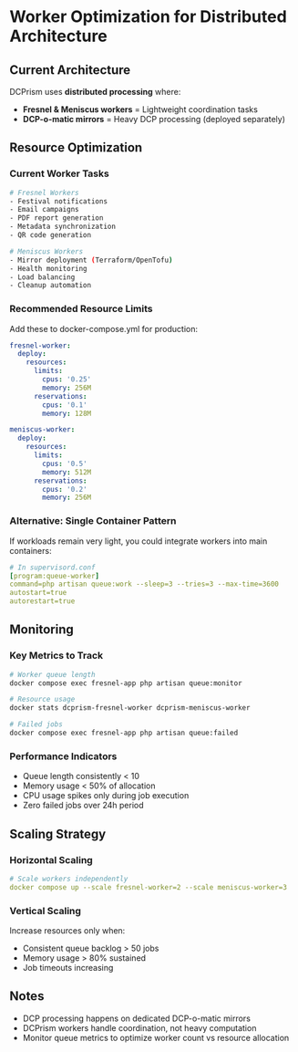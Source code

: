 # Worker Optimization for Distributed Architecture

## Current Architecture
DCPrism uses **distributed processing** where:
- **Fresnel & Meniscus workers** = Lightweight coordination tasks
- **DCP-o-matic mirrors** = Heavy DCP processing (deployed separately)

## Resource Optimization

### Current Worker Tasks
```bash
# Fresnel Workers
- Festival notifications
- Email campaigns  
- PDF report generation
- Metadata synchronization
- QR code generation

# Meniscus Workers
- Mirror deployment (Terraform/OpenTofu)
- Health monitoring
- Load balancing
- Cleanup automation
```

### Recommended Resource Limits
Add these to docker-compose.yml for production:

```yaml
fresnel-worker:
  deploy:
    resources:
      limits:
        cpus: '0.25'
        memory: 256M
      reservations:
        cpus: '0.1'
        memory: 128M

meniscus-worker:
  deploy:
    resources:
      limits:
        cpus: '0.5'
        memory: 512M
      reservations:
        cpus: '0.2'
        memory: 256M
```

### Alternative: Single Container Pattern
If workloads remain very light, you could integrate workers into main containers:

```yaml
# In supervisord.conf
[program:queue-worker]
command=php artisan queue:work --sleep=3 --tries=3 --max-time=3600
autostart=true
autorestart=true
```

## Monitoring

### Key Metrics to Track
```bash
# Worker queue length
docker compose exec fresnel-app php artisan queue:monitor

# Resource usage
docker stats dcprism-fresnel-worker dcprism-meniscus-worker

# Failed jobs
docker compose exec fresnel-app php artisan queue:failed
```

### Performance Indicators
- Queue length consistently < 10
- Memory usage < 50% of allocation
- CPU usage spikes only during job execution
- Zero failed jobs over 24h period

## Scaling Strategy

### Horizontal Scaling
```yaml
# Scale workers independently
docker compose up --scale fresnel-worker=2 --scale meniscus-worker=3
```

### Vertical Scaling  
Increase resources only when:
- Consistent queue backlog > 50 jobs
- Memory usage > 80% sustained
- Job timeouts increasing

## Notes
- DCP processing happens on dedicated DCP-o-matic mirrors
- DCPrism workers handle coordination, not heavy computation
- Monitor queue metrics to optimize worker count vs resource allocation
